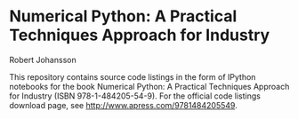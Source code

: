 # Numerical Python: A Practical Techniques Approach for Industry

Robert Johansson

This repository contains source code listings in the form of IPython notebooks for the book Numerical Python: A Practical Techniques Approach for Industry (ISBN 978-1-484205-54-9). For the official code listings download page, see http://www.apress.com/9781484205549.
